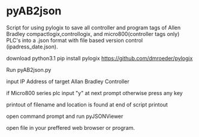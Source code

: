 # pyAB2json
Script for using pylogix to save all controller and program tags of Allen Bradley compactlogix,controllogix, and micro800(controller tags only) PLC's into a .json format with file based version control (ipadress_date.json).

download python3.1
pip install pylogix https://github.com/dmroeder/pylogix

Run pyAB2json.py 

input IP Address of target Allan Bradley Controller

if Micro800 series plc input "y" at next prompt otherwise press any key

printout of filename and location is found at end of script printout

open command prompt and run pyJSONViewer

open file in your preffered web browser or program.
